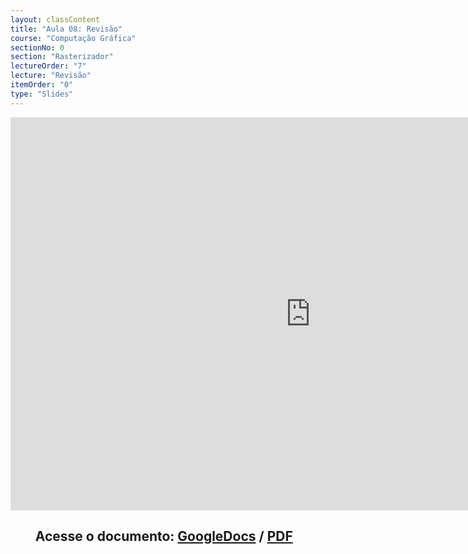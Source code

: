 ```yaml
---
layout: classContent
title: "Aula 08: Revisão"
course: "Computação Gráfica"
sectionNo: 0
section: "Rasterizador"
lectureOrder: "7"
lecture: "Revisão"
itemOrder: "0"
type: "Slides"
---
```


<iframe src="https://docs.google.com/presentation/d/e/2PACX-1vQnlmSDMRDnXevzyQTYX8XDqAddIf7aFxJukj6v1fro1JCVVUJU7CE9cCYr7BBSM-3sLeyUfFQFNZb8/embed?start=false&loop=false&delayms=3000" frameborder="0" width="960" height="629" allowfullscreen="true" mozallowfullscreen="true" webkitallowfullscreen="true"></iframe>

## &nbsp;&nbsp;&nbsp;&nbsp;&nbsp;&nbsp;&nbsp;&nbsp;Acesse o documento: [GoogleDocs](https://docs.google.com/presentation/d/1DHh_Ma-fNi-9P7VK1rmvYHYfjlo2O9sw_yQ8-KPkXgQ/preview?rm=minimal&usp=sharing) / [PDF](https://drive.google.com/file/d/1pBv6byjX4qaS7StIro4rgXJuguC8pFqn/view?usp=sharing)
